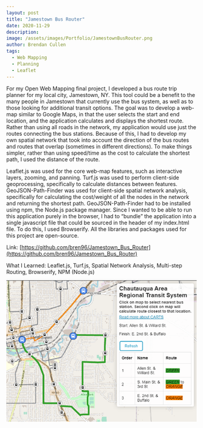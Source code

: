 ```yaml
---
layout: post
title: "Jamestown Bus Router"
date: 2020-11-29
description:
image: /assets/images/Portfolio/JamestownBusRouter.png
author: Brendan Cullen
tags:
  - Web Mapping
  - Planning
  - Leaflet
---
```

For my Open Web Mapping final project, I developed a bus route trip planner for my local city, Jamestown, NY. This tool could be a benefit to the many people in Jamestown that currently use the bus system, as well as to those looking for additional transit options. The goal was to develop a web-map similar to Google Maps, in that the user selects the start and end location, and the application calculates and displays the shortest route. Rather than using all roads in the network, my application would use just the routes connecting the bus stations. Because of this, I had to develop my own spatial network that took into account the direction of the bus routes and routes that overlap (sometimes in different directions). To make things simpler, rather than using speed/time as the cost to calculate the shortest path, I used the distance of the route.

Leaflet.js was used for the core web-map features, such as interactive layers, zooming, and panning. Turf.js was used to perform client-side geoprocessing, specifically to calculate distances between features. GeoJSON-Path-Finder was used for client-side spatial network analysis, specifically for calculating the cost/weight of all the nodes in the network and returning the shortest path. GeoJSON-Path-Finder had to be installed using npm, the Node.js package manager. Since I wanted to be able to run this application purely in the browser, I had to “bundle” the application into a single javascript file that could be sourced in the header of my index.html file. To do this, I used Browserify. All the libraries and packages used for this project are open-source.

Link: [https://github.com/bren96/Jamestown_Bus_Router](https://github.com/bren96/Jamestown_Bus_Router)

What I Learned: Leaflet.js, Turf.js, Spatial Network Analysis, Multi-step Routing, Browserify, NPM (Node.js)

![](/assets/images/Portfolio/JamestownBusRouter.png)
